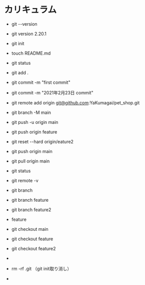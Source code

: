# カリキュラム

- git --version
- git version 2.20.1
- git init
- touch README.md
- git status
- git add .
- git commit -m "first commit"
- git commit -m "2021年2月23日 commit"

- git remote add origin git@github.com:YaKumagai/pet_shop.git
- git branch -M main
- git push -u origin main
- git push origin feature
- git reset --hard origin/eature2
- git push origin main
- git pull origin main
- git status
- git remote -v
- git branch
- git branch feature
- git branch feature2
- feature
- git checkout main
- git checkout feature
- git checkout feature2
- 
- rm -rf .git  （git init取り消し）
- 